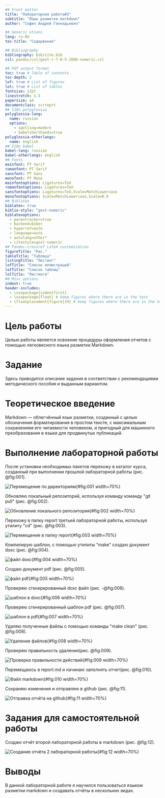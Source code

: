 ```yaml
---
## Front matter
title: "Лабораторная работа#3"
subtitle: "Язык разметки markdown"
author: "Софич Андрей Геннадьевич"

## Generic otions
lang: ru-RU
toc-title: "Содержание"

## Bibliography
bibliography: bib/cite.bib
csl: pandoc/csl/gost-r-7-0-5-2008-numeric.csl

## Pdf output format
toc: true # Table of contents
toc-depth: 2
lof: true # List of figures
lot: true # List of tables
fontsize: 12pt
linestretch: 1.5
papersize: a4
documentclass: scrreprt
## I18n polyglossia
polyglossia-lang:
  name: russian
  options:
	- spelling=modern
	- babelshorthands=true
polyglossia-otherlangs:
  name: english
## I18n babel
babel-lang: russian
babel-otherlangs: english
## Fonts
mainfont: PT Serif
romanfont: PT Serif
sansfont: PT Sans
monofont: PT Mono
mainfontoptions: Ligatures=TeX
romanfontoptions: Ligatures=TeX
sansfontoptions: Ligatures=TeX,Scale=MatchLowercase
monofontoptions: Scale=MatchLowercase,Scale=0.9
## Biblatex
biblatex: true
biblio-style: "gost-numeric"
biblatexoptions:
  - parentracker=true
  - backend=biber
  - hyperref=auto
  - language=auto
  - autolang=other*
  - citestyle=gost-numeric
## Pandoc-crossref LaTeX customization
figureTitle: "Рис."
tableTitle: "Таблица"
listingTitle: "Листинг"
lofTitle: "Список иллюстраций"
lotTitle: "Список таблиц"
lolTitle: "Листинги"
## Misc options
indent: true
header-includes:
  - \usepackage{indentfirst}
  - \usepackage{float} # keep figures where there are in the text
  - \floatplacement{figure}{H} # keep figures where there are in the text
---
```


# Цель работы

Целью работы является освоение процедуры оформления отчетов с помощью легковесного
языка разметки Markdown.

# Задание

Здесь приводится описание задания в соответствии с рекомендациями
методического пособия и выданным вариантом.

#  Теоретическое введение

Markdown — облегчённый язык разметки, созданный с целью обозначения форматирования в простом тексте, с максимальным сохранением его читаемости человеком, и пригодный для машинного преобразования в языки для продвинутых публикаций.

#  Выполнение лабораторной работы

После установки необходимых пакетов перехожу в каталог курса, созданный при выполнении прошлой лабораторной работы  (рис. @fig:001).

![Перемещение по директориям](image/1.png){#fig:001 width=70%}

Обновляю локальный репозиторий, используя команду команду "git pull" (рис. @fig:002).

![Обновление локального репозитория](image/2.png){#fig:002 width=70%}

Перехожу в папку report третьей лабораторной работы, используя утилиту "cd" (рис. @fig:003).

![Перемещение в папку report](image/3.png){#fig:003 width=70%}

Компилирую шаблон, с помощью утилиты "make" создаю документ doxc (рис. @fig:004).

![файл doxc](image/4.png){#fig:004 width=70%}


Создаю документ pdf (рис. @fig:005).

![файл pdf](image/5.png){#fig:005 width=70%}


Проверяю сгенерированный doxc файл (рис. -@fig:006).

![шаблон в doxc](image/6.png){#fig:006 width=70%}


Проверяю сгенерированный шаблон pdf (рис. @fig:007).

![шаблон в pdf](image/7.png){#fig:007 width=70%}

Удаляю полученные файлы с помощью команды "make clean" (рис. @fig:008).

![Удаление файлов](image/8.png){#fig:008 width=70%}

Проверяю правильность удаления(рис. @fig:009).

![Проверка правильности действий](image/9.png){#fig:009 width=70%}

Перемещаюсь в report.md и начинаю заполнять отчет(рис. @fig:010).

![Файл markdown](image/10.png){#fig:010 width=70%}

Сохраняю изменения и отправляю в github (рис. @fig:11).

![Отправка отчёта на github](image/11.png){#fig:11 width=70%}

#  Задания для самостоятельной работы
 Создаю отчёт второй лабораторной работы в markdown (рис. @fig:12).
 
 ![Создание отчёта 2 лабораторной работы](image/12.png){#fig:12 width=70%}

# Выводы
В данной лабораторной работе я научился пользоваться  языком разметки markdown и создавать отчёты в нескольких видах.


